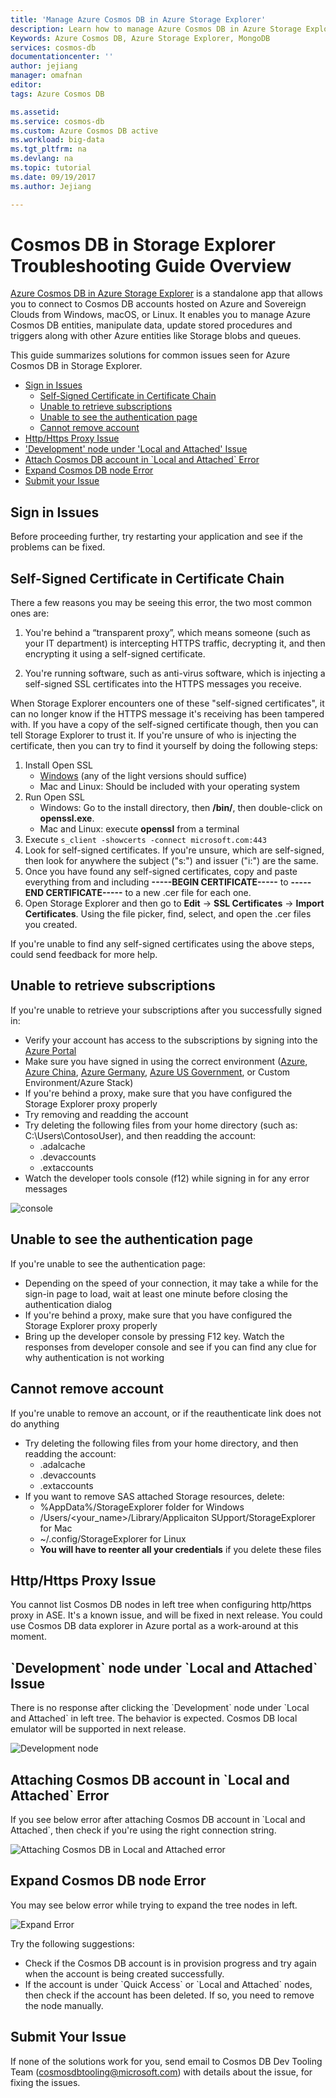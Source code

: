 ```yaml
---
title: 'Manage Azure Cosmos DB in Azure Storage Explorer'
description: Learn how to manage Azure Cosmos DB in Azure Storage Explorer.
Keywords: Azure Cosmos DB, Azure Storage Explorer, MongoDB
services: cosmos-db
documentationcenter: ''
author: jejiang 
manager: omafnan
editor: 
tags: Azure Cosmos DB

ms.assetid: 
ms.service: cosmos-db
ms.custom: Azure Cosmos DB active
ms.workload: big-data
ms.tgt_pltfrm: na
ms.devlang: na
ms.topic: tutorial
ms.date: 09/19/2017
ms.author: Jejiang 

---
```



# Cosmos DB in Storage Explorer Troubleshooting Guide Overview

[Azure Cosmos DB in Azure Storage Explorer](https://docs.microsoft.com/en-us/azure/cosmos-db/storage-explorer) is a standalone app that allows you to connect to Cosmos DB accounts hosted on Azure and Sovereign Clouds from Windows, macOS, or Linux. It enables you to manage Azure Cosmos DB entities, manipulate data, update stored procedures and triggers along with other Azure entities like Storage blobs and queues.

This guide summarizes solutions for common issues seen for Azure Cosmos DB in Storage Explorer.

- [Sign in Issues](#Sign-in-Issues)
  - [Self-Signed Certificate in Certificate Chain](#Self-Signed-Certificate-in-Certificate-Chain)
  - [Unable to retrieve subscriptions](#Unable-to-retrieve-subscriptions)
  - [Unable to see the authentication page](#Unable-to-see-the-authentication-page)
  - [Cannot remove account](#Cannot-remove-account)
- [Http/Https Proxy Issue](#Http/Https-Proxy-Issue)
- ['Development' node under 'Local and Attached' Issue](#\`Development\`-node-under-\`Local-and-Attached\`-Issue)
- [Attach Cosmos DB account in \`Local and Attached\` Error](#Attaching-Cosmos-DB-account-in-\`Local-and-Attached\`-Error)
- [Expand Cosmos DB node Error](#Expand-Cosmos-DB-node-Error)
- [Submit your Issue](#Submit-Your-Issue)

## Sign in Issues

Before proceeding further, try restarting your application and see if the problems can be fixed.

## Self-Signed Certificate in Certificate Chain

There a few reasons you may be seeing this error, the two most common ones are:

1. You're behind a “transparent proxy”, which means someone (such as your IT department) is intercepting HTTPS traffic, decrypting it, and then encrypting it using a self-signed certificate.

2. You're running software, such as anti-virus software, which is injecting a self-signed SSL certificates into the HTTPS messages you receive.

When Storage Explorer encounters one of these "self-signed certificates", it can no longer know if the HTTPS message it's receiving has been tampered with. If you have a copy of the self-signed certificate though, then you can tell Storage Explorer to trust it. If you're unsure of who is injecting the certificate, then you can try to find it yourself by doing the following steps:

1. Install Open SSL
     - [Windows](https://slproweb.com/products/Win32OpenSSL.html) (any of the light versions should suffice)
     - Mac and Linux: Should be included with your operating system
2. Run Open SSL
    - Windows: Go to the install directory, then **/bin/**, then double-click on **openssl.exe**.
    - Mac and Linux: execute **openssl** from a terminal
3. Execute `s_client -showcerts -connect microsoft.com:443`
4. Look for self-signed certificates. If you're unsure, which are self-signed, then look for anywhere the subject ("s:") and issuer ("i:") are the same.
5.	Once you have found any self-signed certificates, copy and paste everything from and including **-----BEGIN CERTIFICATE-----** to **-----END CERTIFICATE-----** to a new .cer file for each one.
6.	Open Storage Explorer and then go to **Edit** -> **SSL Certificates** -> **Import Certificates**. Using the file picker, find, select, and open the .cer files you created.

If you're unable to find any self-signed certificates using the above steps, could send feedback for more help.

## Unable to retrieve subscriptions

If you're unable to retrieve your subscriptions after you successfully signed in:

- Verify your account has access to the subscriptions by signing into the [Azure Portal](http://portal.azure.com/)
- Make sure you have signed in using the correct environment ([Azure](http://portal.azure.com/), [Azure China](https://portal.azure.cn/), [Azure Germany](https://portal.microsoftazure.de/), [Azure US Government](http://portal.azure.us/), or Custom Environment/Azure Stack)
- If you're behind a proxy, make sure that you have configured the Storage Explorer proxy properly
- Try removing and readding the account
- Try deleting the following files from your home directory (such as: C:\Users\ContosoUser), and then readding the account:
  - .adalcache
  - .devaccounts
  - .extaccounts
- Watch the developer tools console (f12) while signing in for any error messages

![console](./media/troubleshoot-cosmosdb-in-storage-explorer/console.png)

## Unable to see the authentication page

If you're unable to see the authentication page:

- Depending on the speed of your connection, it may take a while for the sign-in page to load, wait at least one minute before closing the authentication dialog
- If you're behind a proxy, make sure that you have configured the Storage Explorer proxy properly
- Bring up the developer console by pressing F12 key. Watch the responses from developer console and see if you can find any clue for why authentication is not working

## Cannot remove account

If you're unable to remove an account, or if the reauthenticate link does not do anything

- Try deleting the following files from your home directory, and then readding the account:
  - .adalcache
  - .devaccounts
  - .extaccounts
- If you want to remove SAS attached Storage resources, delete:
  - %AppData%/StorageExplorer folder for Windows
  - /Users/<your_name>/Library/Applicaiton SUpport/StorageExplorer for Mac
  - ~/.config/StorageExplorer for Linux
  - **You will have to reenter all your credentials** if you delete these files


## Http/Https Proxy Issue

You cannot list Cosmos DB nodes in left tree when configuring http/https proxy in ASE. It's a known issue, and will be fixed in next release. You could use Cosmos DB data explorer in Azure portal as a work-around at this moment. 

## \`Development\` node under \`Local and Attached\` Issue

There is no response after clicking the \`Development\` node under \`Local and Attached\` in left tree.  The behavior is expected. Cosmos DB local emulator will be supported in next release.

![Development node](./media/troubleshoot-cosmosdb-in-storage-explorer/development.png)

## Attaching Cosmos DB account in \`Local and Attached\` Error

If you see below error after attaching Cosmos DB account in \`Local and Attached\`, then check if you're using the right connection string.

![Attaching Cosmos DB in Local and Attached error](./media/troubleshoot-cosmosdb-in-storage-explorer/attached-error.png)

## Expand Cosmos DB node Error

You may see below error while trying to expand the tree nodes in left. 

![Expand Error](./media/troubleshoot-cosmosdb-in-storage-explorer/expand-error.png)

Try the following suggestions:

- Check if the Cosmos DB account is in provision progress and try again when the account is being created successfully.
- If the account is under \`Quick Access\` or \`Local and Attached\` nodes, then check if the account has been deleted. If so, you need to remove the node manually.

## Submit Your Issue 

If none of the solutions work for you, send email to Cosmos DB Dev Tooling Team ([cosmosdbtooling@microsoft.com](mailto:cosmosdbtooling@microsoft.com)) with details about the issue, for fixing the issues.
